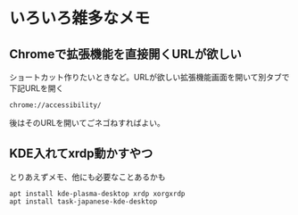 # いろいろ雑多なメモ

## Chromeで拡張機能を直接開くURLが欲しい
ショートカット作りたいときなど。URLが欲しい拡張機能画面を開いて別タブで下記URLを開く
```
chrome://accessibility/
```
後はそのURLを開いてごネゴねすればよい。

## KDE入れてxrdp動かすやつ
とりあえずメモ、他にも必要なことあるかも
```
apt install kde-plasma-desktop xrdp xorgxrdp
apt install task-japanese-kde-desktop
```
